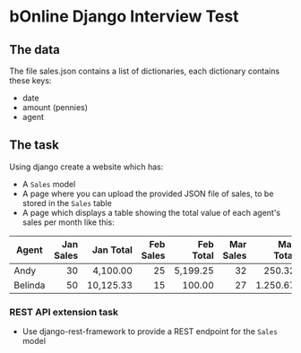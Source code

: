 # bOnline Django Interview Test
## The data
The file sales.json contains a list of dictionaries, each dictionary contains
these keys:
- date
- amount (pennies)
- agent

## The task
Using django create a website which has:
- A `Sales` model
- A page where you can upload the provided JSON file of sales, to be stored in the `Sales` table
- A page which displays a table showing the total value of each agent's sales per month like this:

|Agent   | Jan Sales | Jan Total | Feb Sales | Feb Total | Mar Sales | Mar Total |
|--------|----------:|----------:|----------:|----------:|----------:|----------:|
|Andy    |      30   |  4,100.00 |        25 |  5,199.25 |        32 |    250.32 |
|Belinda |      50   | 10,125.33 |        15 |    100.00 |        27 |  1.250.67 |


### REST API extension task
- Use django-rest-framework to provide a REST endpoint for the `Sales` model
